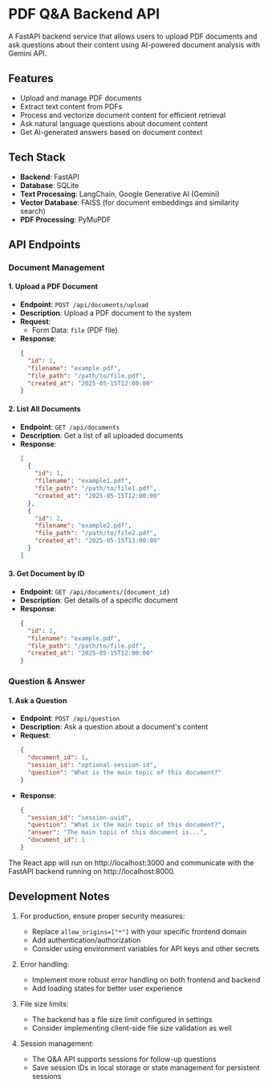 # PDF Q&A Backend API

A FastAPI backend service that allows users to upload PDF documents and ask questions about their content using AI-powered document analysis with Gemini API.

## Features

- Upload and manage PDF documents
- Extract text content from PDFs
- Process and vectorize document content for efficient retrieval
- Ask natural language questions about document content
- Get AI-generated answers based on document context

## Tech Stack

- **Backend**: FastAPI
- **Database**: SQLite
- **Text Processing**: LangChain, Google Generative AI (Gemini)
- **Vector Database**: FAISS (for document embeddings and similarity search)
- **PDF Processing**: PyMuPDF

## API Endpoints

### Document Management

#### 1. Upload a PDF Document
- **Endpoint**: `POST /api/documents/upload`
- **Description**: Upload a PDF document to the system
- **Request**: 
  - Form Data: `file` (PDF file)
- **Response**: 
  ```json
  {
    "id": 1,
    "filename": "example.pdf",
    "file_path": "/path/to/file.pdf",
    "created_at": "2025-05-15T12:00:00"
  }
  ```

#### 2. List All Documents
- **Endpoint**: `GET /api/documents`
- **Description**: Get a list of all uploaded documents
- **Response**: 
  ```json
  [
    {
      "id": 1,
      "filename": "example1.pdf",
      "file_path": "/path/to/file1.pdf",
      "created_at": "2025-05-15T12:00:00"
    },
    {
      "id": 2,
      "filename": "example2.pdf",
      "file_path": "/path/to/file2.pdf",
      "created_at": "2025-05-15T13:00:00"
    }
  ]
  ```

#### 3. Get Document by ID
- **Endpoint**: `GET /api/documents/{document_id}`
- **Description**: Get details of a specific document
- **Response**: 
  ```json
  {
    "id": 1,
    "filename": "example.pdf",
    "file_path": "/path/to/file.pdf",
    "created_at": "2025-05-15T12:00:00"
  }
  ```

### Question & Answer

#### 1. Ask a Question
- **Endpoint**: `POST /api/question`
- **Description**: Ask a question about a document's content
- **Request**:
  ```json
  {
    "document_id": 1,
    "session_id": "optional-session-id",
    "question": "What is the main topic of this document?"
  }
  ```
- **Response**:
  ```json
  {
    "session_id": "session-uuid",
    "question": "What is the main topic of this document?",
    "answer": "The main topic of this document is...",
    "document_id": 1
  }
  ```

The React app will run on http://localhost:3000 and communicate with the FastAPI backend running on http://localhost:8000.

## Development Notes

1. For production, ensure proper security measures:
   - Replace `allow_origins=["*"]` with your specific frontend domain
   - Add authentication/authorization
   - Consider using environment variables for API keys and other secrets

2. Error handling:
   - Implement more robust error handling on both frontend and backend
   - Add loading states for better user experience

3. File size limits:
   - The backend has a file size limit configured in settings
   - Consider implementing client-side file size validation as well

4. Session management:
   - The Q&A API supports sessions for follow-up questions
   - Save session IDs in local storage or state management for persistent sessions

